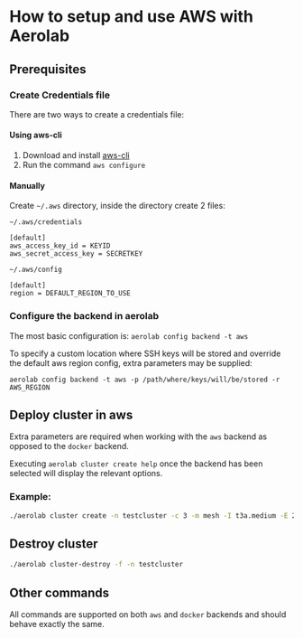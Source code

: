 # How to setup and use AWS with Aerolab

## Prerequisites

### Create Credentials file

There are two ways to create a credentials file:

#### Using aws-cli

1. Download and install [aws-cli](https://docs.aws.amazon.com/cli/latest/userguide/getting-started-install.html)
2. Run the command `aws configure`

#### Manually

Create `~/.aws` directory, inside the directory create 2 files:

`~/.aws/credentials`

```
[default]
aws_access_key_id = KEYID
aws_secret_access_key = SECRETKEY
```

`~/.aws/config`

```
[default]
region = DEFAULT_REGION_TO_USE
```

### Configure the backend in aerolab

The most basic configuration is: `aerolab config backend -t aws`

To specify a custom location where SSH keys will be stored and override the default aws region config, extra parameters may be supplied:

```
aerolab config backend -t aws -p /path/where/keys/will/be/stored -r AWS_REGION
```

## Deploy cluster in aws

Extra parameters are required when working with the `aws` backend as opposed to the `docker` backend.

Executing `aerolab cluster create help` once the backend has been selected will display the relevant options.

### Example:

```bash
./aerolab cluster create -n testcluster -c 3 -m mesh -I t3a.medium -E 20 -S sg-03430d698bffb44a3 -U subnet-06cc8a834647c4cc3
```

## Destroy cluster
```bash
./aerolab cluster-destroy -f -n testcluster
```

## Other commands

All commands are supported on both `aws` and `docker` backends and should behave exactly the same.
